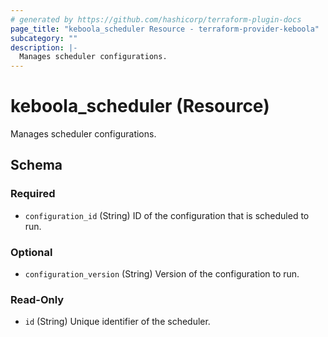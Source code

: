 ```yaml
---
# generated by https://github.com/hashicorp/terraform-plugin-docs
page_title: "keboola_scheduler Resource - terraform-provider-keboola"
subcategory: ""
description: |-
  Manages scheduler configurations.
---
```


# keboola_scheduler (Resource)

Manages scheduler configurations.



<!-- schema generated by tfplugindocs -->
## Schema

### Required

- `configuration_id` (String) ID of the configuration that is scheduled to run.

### Optional

- `configuration_version` (String) Version of the configuration to run.

### Read-Only

- `id` (String) Unique identifier of the scheduler.


